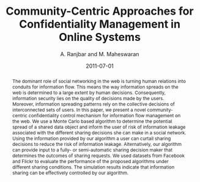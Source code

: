 ---
author: "A. Ranjbar and M. Maheswaran"
title: "Community-Centric Approaches for Confidentiality Management in Online Systems"
journal: "20th IEEE International Conference Computer Communication Networks (ICCCN 2011)"
location: "Hawaii, USA"
date: 2011-07-01
abstract: "The dominant role of social networking in the web is turning human relations into conduits for information flow. This means the way information spreads on the web is determined to a large extent by human decisions. Consequently, information security lies on the quality of decisions made by the users. Moreover, information spreading patterns rely on the collective decisions of interconnected sets of users. In this paper, we present a novel community-centric confidentiality control mechanism for information flow management on the web. We use a Monte Carlo based algorithm to determine the potential spread of a shared data object and inform the user of risk of information leakage associated with the different sharing decisions she can make in a social network. Using the information provided by our algorithm a user can curtail sharing decisions to reduce the risk of information leakage. Alternatively, our algorithm can provide input to a fully- or semi-automatic sharing decision maker that determines the outcomes of sharing requests. We used datasets from Facebook and Flickr to evaluate the performance of the proposed algorithms under different sharing conditions. The simulation results indicate that information sharing can be effectively controlled by our algorithm."
---